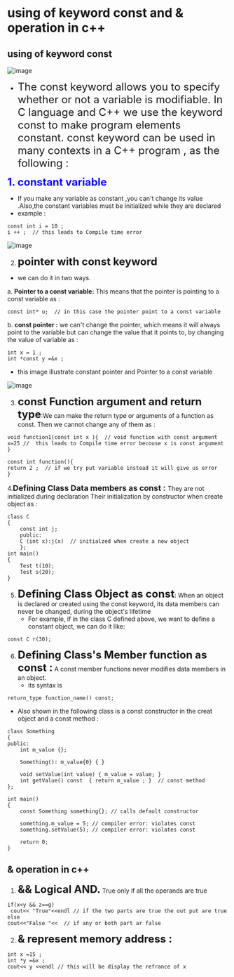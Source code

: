#   using of keyword const and & operation in c++ 
## using of keyword const 

![image](https://user-images.githubusercontent.com/93501065/145822193-8e0bfa13-7cda-4af3-9e19-9934daa7dee1.png)
 

- <font size = "5">The const keyword allows you to specify whether or not a variable is modifiable. In C language and C++ we use the keyword const to make program elements constant. 
const keyword can be used in many contexts in a C++ program , as the following :</font>



 <font size ="5" color="blue">**1. constant variable** </font>
   - If you make any variable as constant ,you can't change its value .Also,the constant variables must be initialized while they are declared
   - example : 
```
const int i = 10 ; 
i ++ ;  // this leads to Compile time error 
```


![image](https://media.geeksforgeeks.org/wp-content/cdn-uploads/Constants-in-C.png)



2.  <font size ="5">**pointer with const keyword** </font>
- we can do it in two ways.

a. **Pointer to a const variable:** This means that the pointer is pointing to a const variable as :
```
const int* u;  // in this case the pointer point to a const variable 
```
b. **const pointer :** we can't change the pointer, which means it will always point to the variable  but can change the value that it points to, by changing the value of variable as :
```
int x = 1 ;
int *const y =&x ;
```

- this image illustrate constant pointer and Pointer to a const variable


![image](https://media.geeksforgeeks.org/wp-content/cdn-uploads/PointersWithConstants-1024x535.png)



3. <font size ="5">**const Function argument and return type**</font>:We can make the return type or arguments of a function as const. Then we cannot change any of them as :

```
void function1(const int x ){  // void function with const argument
x=25 //  this leads to Compile time error becouse x is const argument 
}
```

```
const int function(){
return 2 ;  // if we try put variable instead it will give us error
}
```

4.<font size="4">**Defining Class Data members as const :** </font>They are not initialized during declaration Their initialization by constructor when create object as :
```
class C
{
    const int j;
    public:
    C (int x):j(x)  // initialzed when create a new object 
    };
int main()
{
    Test t(10);
    Test s(20);
}
```

5. <font size = "5" >**Defining Class Object as const**</font>: When an object is declared or created using the const keyword, its data members can never be changed, during the object's lifetime 
   - For example, if in the class C defined above, we want to define a constant object, we can do it like:
```
const C r(30);

```
6. <font size ="5">**Defining Class's Member function as const :**</font> A const member functions never modifies data members in an object.
   - its syntax is 
```
return_type function_name() const;
```
 
 - Also shown in the following class is a const constructor in the creat object and a const method : 

````
class Something
{
public:
    int m_value {};

    Something(): m_value{0} { }

    void setValue(int value) { m_value = value; }
    int getValue() const  { return m_value ; }  // const method 
};

int main()
{
    const Something something{}; // calls default constructor

    something.m_value = 5; // compiler error: violates const
    something.setValue(5); // compiler error: violates const

    return 0;
}
````



## & operation in c++


1. <font size ="5">**&& Logical AND.**</font>  True only if all the operands are true

````
if(x<y && z==g) 
 cout<< "True"<<endl // if the two parts are true the out put are true 
else 
cout<<"False "<<  // if any or both part ar false 

````

2. <font size ="5">**& represent memory address  :**</font>
````
int x =15 ; 
int *y =&x ; 
cout<< y <<endl // this will be display the refrance of x 

````


